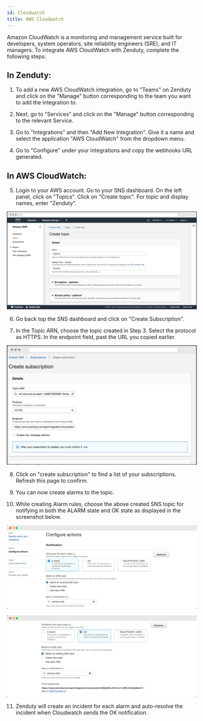 ```yaml
---
id: Cloudwatch
title: AWS Cloudwatch
---
```

Amazon CloudWatch is a monitoring and management service built for developers, system operators, site reliability engineers (SRE), and IT managers. To integrate AWS CloudWatch with Zenduty, complete the following steps:

## In Zenduty:

1. To add a new AWS CloudWatch integration, go to "Teams" on Zenduty and click on the "Manage" button corresponding to the team you want to add the integration to.

2. Next, go to "Services" and click on the "Manage" button corresponding to the relevant Service.

3. Go to "Integrations" and then "Add New Integration". Give it a name and select the application "AWS CloudWatch" from the dropdown menu.

4. Go to "Configure" under your integrations and copy the webhooks URL generated.

## In AWS CloudWatch:

5. Login to your AWS account. Go to your SNS dashboard. On the left panel, click on "Topics". Click on "Create topic". For topic and display names, enter "Zenduty".

![](/img/Integrations/Cloudwatch/1.png)

6. Go back top the SNS dashboard and click on "Create Subscription". 

7. In the Topic ARN, choose the topic created in Step 3. Select the protocol as HTTPS. In the endpoint field, past the URL you copied earlier.

![](/img/Integrations/Cloudwatch/2.png)

8. Click on "create subscription" to find a list of your subscriptions. Refresh this page to confirm.

9. You can now create alarms to the topic. 

10. While creating Alarm rules, choose the above created SNS topic for notifying in both the ALARM state and OK state as displayed in the screenshot below.

![](/img/Integrations/Cloudwatch/3.png)

![](/img/Integrations/Cloudwatch/4.png)

11. Zenduty will create an incident for each alarm and auto-resolve the incident when Cloudwatch sends the OK notification.

